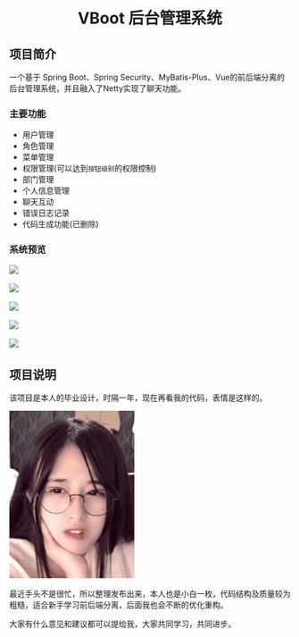 <h1 style="text-align: center">VBoot 后台管理系统</h1>

## 项目简介
一个基于 Spring Boot、Spring Security、MyBatis-Plus、Vue的前后端分离的后台管理系统，并且融入了Netty实现了聊天功能。

### 主要功能

- 用户管理
- 角色管理
- 菜单管理
- 权限管理(可以达到`按钮级别`的权限控制)
- 部门管理
- 个人信息管理
- 聊天互动
- 错误日志记录
- 代码生成功能(已删除)

### 系统预览

![](http://qiniu.xiuminglee.cn/1584074260971.png)

![](http://qiniu.xiuminglee.cn/1584074285539.png)

![](http://qiniu.xiuminglee.cn/1584074300722.png)

![](http://qiniu.xiuminglee.cn/1584101200964.png)

![](http://qiniu.xiuminglee.cn/1584074651191.png)

## 项目说明

该项目是本人的毕业设计，时隔一年，现在再看我的代码，表情是这样的。

![](./docs/imgs/66fc3b18f6002336.gif)

最近手头不是很忙，所以整理发布出来，本人也是小白一枚，代码结构及质量较为粗糙，适合新手学习前后端分离，后面我也会不断的优化重构。

大家有什么意见和建议都可以提给我，大家共同学习，共同进步。

